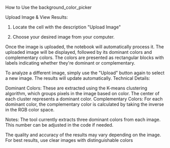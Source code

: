 How to Use the background_color_picker

Upload Image & View Results:

1.   Locate the cell with the description "Upload Image"

2.   Choose your desired image from your computer.


Once the image is uploaded, the notebook will automatically process it. The uploaded image will be displayed, followed by its dominant colors and complementary colors. The colors are presented as rectangular blocks with labels indicating whether they're dominant or complementary.

To analyze a different image, simply use the "Upload" button again to select a new image. The results will update automatically. Technical Details:

Dominant Colors: These are extracted using the K-means clustering algorithm, which groups pixels in the image based on color. The center of each cluster represents a dominant color. Complementary Colors: For each dominant color, the complementary color is calculated by taking the inverse in the RGB color space.

Notes: The tool currently extracts three dominant colors from each image. This number can be adjusted in the code if needed.

The quality and accuracy of the results may vary depending on the image. For best results, use clear images with distinguishable colors
